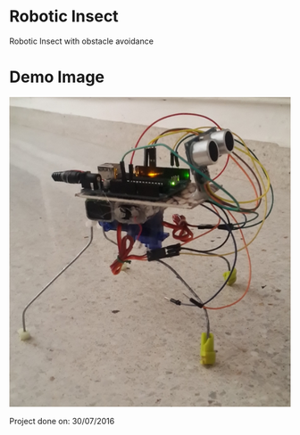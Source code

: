 # Robotic Insect
Robotic Insect with obstacle avoidance

# Demo Image
![](Demo/Demo_Img.jpg)

Project done on: 30/07/2016

